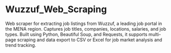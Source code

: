 # Wuzzuf_Web_Scraping
Web scraper for extracting job listings from Wuzzuf, a leading job portal in the MENA region. Captures job titles, companies, locations, salaries, and job types. Built using Python, Beautiful Soup, and Requests, it supports multi-page scraping and data export to CSV or Excel for job market analysis and trend tracking.
